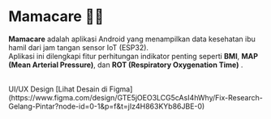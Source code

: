 # Mamacare 🤰📱

**Mamacare** adalah aplikasi Android yang menampilkan data kesehatan ibu hamil dari jam tangan sensor IoT (ESP32).  
Aplikasi ini dilengkapi fitur perhitungan indikator penting seperti **BMI**, **MAP (Mean Arterial Pressure)**, dan **ROT (Respiratory Oxygenation Time)** .


</br>
UI/UX Design
[Lihat Desain di Figma](https://www.figma.com/design/GTE5jOEO3LCG5cAsI4hWhy/Fix-Research-Gelang-Pintar?node-id=0-1&p=f&t=jIz4H863KYb86JBE-0)
